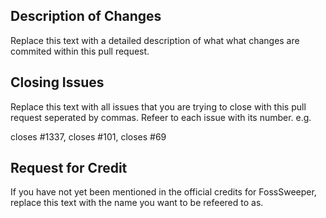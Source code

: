 <!--
SPDX-FileCopyrightText: 2022 Daniel Valcour <fosssweeper@gmail.com>

SPDX-License-Identifier: GPL-3.0-or-later
-->

<!--

NOTICE:

This is a template for a pull request. Please replace the text in each section with your own explanations.

For more information about contributing to our project, please view our Contributing Guidelines in the CONTRIBUTING.md file in the root directory of the code repository.

While you participate in our community, you must follow our Code of Conduct in the CODE_OF_CONDUCT.md file in the root directory of the code repository.

This entry field uses Markdown syntax for advanced text formatting. If you would like to preview how this post will appear with Markdown applied, click the preview tab above. You can read about Markdown syntax in the official GitHub documentation website: 

https://docs.github.com/en/get-started/writing-on-github/getting-started-with-writing-and-formatting-on-github/basic-writing-and-formatting-syntax

-->

## Description of Changes

Replace this text with a detailed description of what what changes are commited within this pull request.

## Closing Issues

Replace this text with all issues that you are trying to close with this pull request seperated by commas. Refeer to each issue with its number. e.g.

closes #1337, closes #101, closes #69

## Request for Credit

If you have not yet been mentioned in the official credits for FossSweeper, replace this text with the name you want to be refeered to as.
